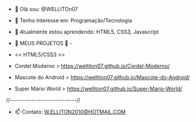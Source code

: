 - 👋 Olá sou: @WELLITOn07 
 
- 👀 Tenho interesse em: Programação/Tecnologia
  
- 🌱 Atualmente estou aprendendo: HTML5, CSS3, Javascript    
    
- 💞️ MEUS PROJETOS 💞️ - 

- << HTML5/CSS3 >> 
- Cordel Moderno > https://welliton07.github.io/Cordel-Moderno/
- Mascote do Android > https://welliton07.github.io/Mascote-do-Android/
- Super Mario World > https://welliton07.github.io/Super-Mario-World/
    
    
//----------------------------//
- 📫 Contato:
W.ELLITON2010@HOTMAIL.COM

